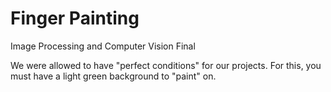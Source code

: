# Finger Painting

Image Processing and Computer Vision Final

We were allowed to have "perfect conditions" for our projects. For this, you must have a light green background to "paint" on.
